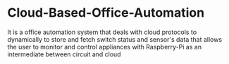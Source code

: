 # Cloud-Based-Office-Automation
It is a office automation system that deals with cloud protocols to dynamically to store and fetch switch status and sensor's data that allows the user to monitor and control appliances with Raspberry-Pi as an intermediate between circuit and cloud
